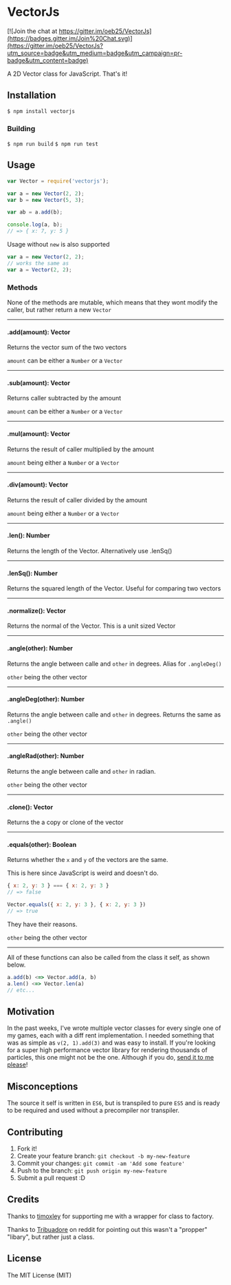 # VectorJs

[![Join the chat at https://gitter.im/oeb25/VectorJs](https://badges.gitter.im/Join%20Chat.svg)](https://gitter.im/oeb25/VectorJs?utm_source=badge&utm_medium=badge&utm_campaign=pr-badge&utm_content=badge)

A 2D Vector class for JavaScript. That's it!

## Installation

`$ npm install vectorjs`

### Building

`$ npm run build`
`$ npm run test`

## Usage

```javascript
var Vector = require('vectorjs');

var a = new Vector(2, 2);
var b = new Vector(5, 3);

var ab = a.add(b);

console.log(a, b);
// => { x: 7, y: 5 }
```

Usage without `new` is also supported

```javascript
var a = new Vector(2, 2);
// works the same as
var a = Vector(2, 2);
```

### Methods

None of the methods are mutable, which means that they wont modify the caller, but rather return a new `Vector`

---

#### .add(amount): Vector

Returns the vector sum of the two vectors

`amount` can be either a `Number` or a `Vector`

---

#### .sub(amount): Vector

Returns caller subtracted by the amount

`amount` can be either a `Number` or a `Vector`

---

#### .mul(amount): Vector

Returns the result of caller multiplied by the amount

`amount` being either a `Number` or a `Vector`

---

#### .div(amount): Vector

Returns the result of caller divided by the amount

`amount` being either a `Number` or a `Vector`

---

#### .len(): Number

Returns the length of the Vector. Alternatively use .lenSq()

---

#### .lenSq(): Number

Returns the squared length of the Vector. Useful for comparing two vectors

---

#### .normalize(): Vector

Returns the normal of the Vector. This is a unit sized Vector

---

#### .angle(other): Number

Returns the angle between calle and `other` in degrees. Alias for `.angleDeg()`

`other` being the other vector

---

#### .angleDeg(other): Number

Returns the angle between calle and `other` in degrees. Returns the same as `.angle()`

`other` being the other vector

---

#### .angleRad(other): Number

Returns the angle between calle and `other` in radian.

`other` being the other vector

---

#### .clone(): Vector

Returns the a copy or clone of the vector

---

#### .equals(other): Boolean

Returns whether the `x` and `y` of the vectors are the same.

This is here since JavaScript is weird and doesn't do.

```javascript
{ x: 2, y: 3 } === { x: 2, y: 3 }
// => false

Vector.equals({ x: 2, y: 3 }, { x: 2, y: 3 })
// => true
```

They have their reasons.

`other` being the other vector

---

All of these functions can also be called from the class it self, as shown below.

```javascript
a.add(b) <=> Vector.add(a, b)
a.len() <=> Vector.len(a)
// etc...
```

## Motivation

In the past weeks, I've wrote multiple vector classes for every single one of my games, each with a diff rent implementation. I needed something that was as simple as `v(2, 1).add(3)` and was easy to install. If you're looking for a super high performance vector library for rendering thousands of particles, this one might not be the one. Although if you do, [send it to me please](mailto:lvrmlbvng@gmail.com)!

## Misconceptions

The source it self is written in `ES6`, but is transpiled to pure `ES5` and is ready to be required and used without a precompiler nor transpiler.

## Contributing

1. Fork it!
2. Create your feature branch: `git checkout -b my-new-feature`
3. Commit your changes: `git commit -am 'Add some feature'`
4. Push to the branch: `git push origin my-new-feature`
5. Submit a pull request :D

## Credits

Thanks to [timoxley](https://github.com/timoxley/to-factory) for supporting me with a wrapper for class to factory.

Thanks to [Tribuadore](http://www.reddit.com/user/Tribuadore) on reddit for pointing out this wasn't a "propper" "libary", but rather just a class.

## License

The MIT License (MIT)

